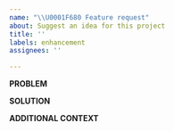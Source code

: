 ```yaml
---
name: "\\U0001F680 Feature request"
about: Suggest an idea for this project
title: ''
labels: enhancement
assignees: ''

---
```


**PROBLEM**
<!--- A clear and concise description of what the problem is -->

**SOLUTION**
<!--- A clear and concise description of what you want to happen -->

**ADDITIONAL CONTEXT**
<!--- Add any other context or screenshots about the feature request here -->
